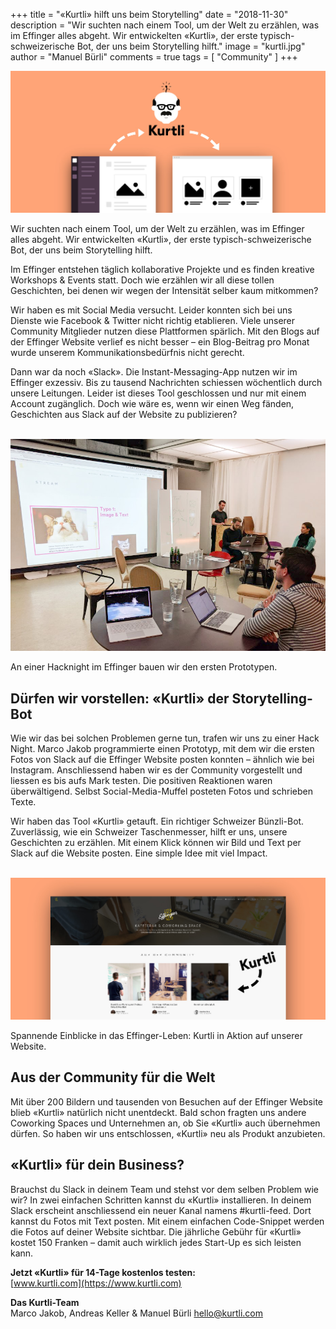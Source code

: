 +++
title = "«Kurtli» hilft uns beim Storytelling"
date = "2018-11-30"
description = "Wir suchten nach einem Tool, um der Welt zu erzählen, was im Effinger alles abgeht. Wir entwickelten «Kurtli», der erste typisch-schweizerische Bot, der uns beim Storytelling hilft."
image = "kurtli.jpg"
author = "Manuel Bürli"
comments = true
tags = [ "Community" ]
+++

![Kiste](kurtli.jpg)

<div class="lead">
Wir suchten nach einem Tool, um der Welt zu erzählen, was im Effinger alles abgeht. Wir entwickelten «Kurtli», der erste typisch-schweizerische Bot, der uns beim Storytelling hilft.
</div>

Im Effinger entstehen täglich kollaborative Projekte und es finden kreative Workshops & Events statt. Doch wie erzählen wir all diese tollen Geschichten, bei denen wir wegen der Intensität selber kaum mitkommen?

Wir haben es mit Social Media versucht. Leider konnten sich bei uns Dienste wie Facebook & Twitter nicht richtig etablieren. Viele unserer Community Mitglieder nutzen diese Plattformen spärlich. Mit den Blogs auf der Effinger Website verlief es nicht besser – ein Blog-Beitrag pro Monat wurde unserem Kommunikationsbedürfnis nicht gerecht.

Dann war da noch «Slack». Die Instant-Messaging-App nutzen wir im Effinger exzessiv. Bis zu tausend Nachrichten schiessen wöchentlich durch unsere Leitungen. Leider ist dieses Tool geschlossen und nur mit einem Account zugänglich. Doch wie wäre es, wenn wir einen Weg fänden, Geschichten aus Slack auf der Website zu publizieren?
</br>
</br>

![Hacknight im Effinger](hacknight.jpg)
<p class="image-caption">An einer Hacknight im Effinger bauen wir den ersten Prototypen.</p>

## Dürfen wir vorstellen: «Kurtli» der Storytelling-Bot

Wie wir das bei solchen Problemen gerne tun, trafen wir uns zu einer Hack Night. Marco Jakob programmierte einen Prototyp, mit dem wir die ersten Fotos von Slack auf die Effinger Website posten konnten – ähnlich wie bei Instagram. Anschliessend haben wir es der Community vorgestellt und liessen es bis aufs Mark testen. Die positiven Reaktionen waren überwältigend. Selbst Social-Media-Muffel posteten Fotos und schrieben Texte. 

Wir haben das Tool «Kurtli» getauft. Ein richtiger Schweizer Bünzli-Bot. Zuverlässig, wie ein Schweizer Taschenmesser, hilft er uns, unsere Geschichten zu erzählen. Mit einem Klick können wir Bild und Text per Slack auf die Website posten. Eine simple Idee mit viel Impact.
</br>
</br>

![Kurtli in Aktion!](kurtli-live.jpg) 
<p class="image-caption">Spannende Einblicke in das Effinger-Leben: Kurtli in Aktion auf unserer Website.</p>

## Aus der Community für die Welt

Mit über 200 Bildern und tausenden von Besuchen auf der Effinger Website blieb «Kurtli» natürlich nicht unentdeckt. Bald schon fragten uns andere Coworking Spaces und Unternehmen an, ob Sie «Kurtli» auch übernehmen dürfen. So haben wir uns entschlossen, «Kurtli» neu als Produkt anzubieten. 


## «Kurtli» für dein Business?

Brauchst du Slack in deinem Team und stehst vor dem selben Problem wie wir? In zwei einfachen Schritten kannst du «Kurtli» installieren. In deinem Slack erscheint anschliessend ein neuer Kanal namens #kurtli-feed. Dort kannst du Fotos mit Text posten. Mit einem einfachen Code-Snippet werden die Fotos auf deiner Website sichtbar. Die jährliche Gebühr für «Kurtli» kostet 150 Franken – damit auch wirklich jedes Start-Up es sich leisten kann.

__Jetzt «Kurtli» für 14-Tage kostenlos testen:__</br>
[www.kurtli.com](https://www.kurtli.com)

__Das Kurtli-Team__</br>
Marco Jakob, Andreas Keller & Manuel Bürli
hello@kurtli.com